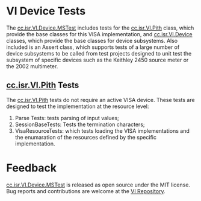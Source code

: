 # VI Device Tests

The [cc.isr.VI.Device.MSTest] includes tests for the [cc.isr.VI.Pith] class, which provide the base classes for this VISA implementation, and [cc.isr.VI.Device] classes, which provide the base classes for device subsystems. Also included is an Assert class, which supports tests of a large number of device subsystems to be called from test projects designed to unit test the subsystem of specific devices such as the Keithley 2450 source meter or the 2002 multimeter.

## [cc.isr.VI.Pith] Tests

The [cc.isr.VI.Pith] tests do not require an active VISA device. These tests are designed to test the implementation at the resource level:

1. Parse Tests: tests parsing of input values;
1. SessionBaseTests: Tests the termination characters;
1. VisaResourceTests: which tests loading the VISA implementations and the enumaration of the resources defined by the specific implementation.

# Feedback

[cc.isr.VI.Device.MSTest] is released as open source under the MIT license.
Bug reports and contributions are welcome at the [VI Repository].

[VI Repository]: https://www.github.com/atecoder/ds.vi.ivi
[cc.isr.VI.Device.MSTest]: https://github.com/atecoder/dn.vi.ivi/src/device/device.mstest/
[cc.isr.VI.Pith]: https://github.com/atecoder/dn.vi.ivi/src/resource/pith/
[cc.isr.VI.Device]: https://github.com/atecoder/dn.vi.ivi/src/device/device/

